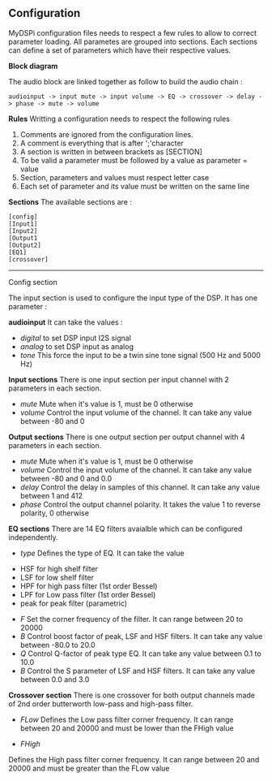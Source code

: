 Configuration
----------



MyDSPi configuration files needs to respect a few rules to allow to correct parameter loading.
All parametes are grouped into sections. Each sections can define a set of parameters which have their respective values. 

**Block diagram**

The audio block are linked together as follow to build the audio chain :

	audioinput -> input mute -> input volume -> EQ -> crossover -> delay -> phase -> mute -> volume

**Rules**
Writting a configuration needs to respect the following rules

 1.  Comments are ignored from the configuration lines.
 2.  A comment is everything that is after ';'character
 3.  A section is written in between brackets as    [SECTION]
 4.  To be valid a parameter must be followed by a value as parameter = value
 5.  Section, parameters and values must respect letter case
 6.  Each set of  parameter and its value must be written on the same line

**Sections**
The available sections are :

    [config]
    [Input1]
    [Input2]
    [Output1
    [Output2]
    [EQ1]
    [crossover]


----------


Config section

The input section is used to configure the input type of the DSP. It has one parameter :

**audioinput**
It can take the values :

- *digital*
to set DSP input I2S signal
- *analog* 
to set DSP input as analog
- *tone* 
This  force the input to be a twin sine tone signal (500 Hz and 5000 Hz)

**Input sections**
There is one input section per input channel with 2 parameters in each section.

- *mute*
            Mute when it's value is 1, must be 0 otherwise
- *volume*
            Control the input volume of the channel. It can take any value between -80 and 0

**Output sections**
There is one output section per output channel with 4 parameters in each section.

- *mute*
            Mute when it's value is 1, must be 0 otherwise
- *volume*
            Control the input volume of the channel. It can take any value between -80 and 0 and 0.0
- *delay*
           Control the delay in samples of this channel. It can take any value between 1 and 412
- *phase*
            Control the output channel polarity. It takes the value 1 to reverse polarity, 0 otherwise

**EQ sections**
There are 14 EQ filters avaialble which can be configured independently. 

 - *type*
           Defines the type of EQ. It can take the value
*	HSF for high shelf filter
*	LSF for low shelf filter
*	HPF for high pass filter (1st order Bessel)
*	LPF for Low pass filter (1st order Bessel)
*	peak for peak filter (parametric)
   
 - *F*
Set the corner frequency of the filter. It can range between 20 to 20000
 - *B*
Control boost factor of  peak, LSF and HSF filters. It can take any value between -80.0 to 20.0
 - *Q*
Control Q-factor of  peak type EQ. It can take any value between 0.1 to 10.0
 - *B*
Control the S parameter of LSF and HSF filters. It can take any value between 0.0 and 3.0

**Crossover section**
       There is one crossover for both output channels made of 2nd order butterworth low-pass and high-pass filter.   
       
- *FLow*
	Defines the Low pass filter corner frequency. It can range between 20 and 20000 and must be lower than the FHigh value

- *FHigh*

Defines the High pass filter corner frequency. It can range between 20 and 20000 and must be greater than the FLow value

